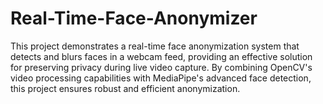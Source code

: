 # Real-Time-Face-Anonymizer
This project demonstrates a real-time face anonymization system that detects and blurs faces in a webcam feed, providing an effective solution for preserving privacy during live video capture. By combining OpenCV's video processing capabilities with MediaPipe's advanced face detection, this project ensures robust and efficient anonymization.
